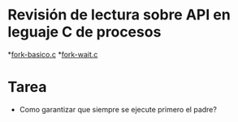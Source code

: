 # Revisión de lectura sobre API en leguaje C de procesos

*[fork-basico.c](fork-basico.c)
*[fork-wait.c](fork-wait.c)



# Tarea

* Como garantizar que siempre se ejecute primero el padre?
